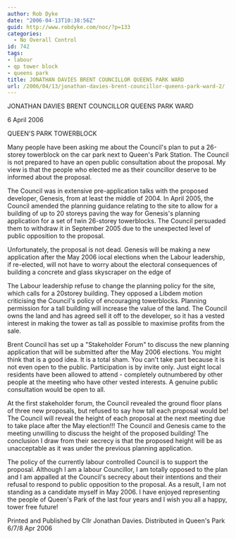 ```yaml
---
author: Rob Dyke
date: "2006-04-13T10:38:56Z"
guid: http://www.robdyke.com/noc/?p=133
categories:
  - No Overall Control
id: 742
tags:
- labour
- qp tower block
- queens park
title: JONATHAN DAVIES BRENT COUNCILLOR QUEENS PARK WARD
url: /2006/04/13/jonathan-davies-brent-councillor-queens-park-ward-2/
---
```

JONATHAN DAVIES BRENT COUNCILLOR QUEENS PARK WARD
  
6 April 2006

QUEEN'S PARK TOWERBLOCK

Many people have been asking me about the Council's plan to put a 26-storey towerblock on the car park next to Queen's Park Station. The Council is not prepared to have an open public consultation about the proposal. My view is that the people who elected me as their councillor deserve to be informed about the proposal.

The Council was in extensive pre-application talks with the proposed developer, Genesis, from at least the middle of 2004. In April 2005, the Council amended the planning guidance relating to the site to allow for a building of up to 20 storeys paving the way for Genesis's planning application for a set of twin 26-storey towerblocks. The Council persuaded them to withdraw it in September 2005 due to the unexpected level of public opposition to the proposal.
  
<a></a>

Unfortunately, the proposal is not dead. Genesis will be making a new application after the May 2006 iocal elections when the Labour leadership, if re-elected, will not have to worry about the electoral consequences of building a concrete and glass skyscraper on the edge of

The Labour leadership refuse to change the planning policy for the site, which calls for a 20storey building. They opposed a Libdem motion criticising the Council's policy of encouraging towerblocks. Planning permission for a tall building will increase the value of the land. The Council owns the land and has agreed sell it off to the developer, so it has a vested interest in making the tower as tall as possible to maximise profits from the sale.

Brent Council has set up a "Stakeholder Forum" to discuss the new planning application that will be submitted after the May 2006 elections. You might think that is a good idea. It is a total sham. You can't take part because it is not even open to the public. Participation is by invite only. Just eight local residents have been allowed to attend - completely outnumbered by other people at the meeting who have other vested interests. A genuine public consultation would be open to all.

At the first stakeholder forum, the Council revealed the ground floor plans of three new proposals, but refused to say how tall each proposal would be! The Council will reveal the height of each proposal at the next meeting due to take place after the May election!!! The Council and Genesis came to the meeting unwilling to discuss the height of the proposed building! The conclusion I draw from their secrecy is that the proposed height will be as unacceptable as it was under the previous planning application.

The policy of the currently labour controlled Council is to support the proposal. Although I am a labour Councillor, I am totally opposed to the plan and I am appalled at the Council's secrecy about their intentions and their refusal to respond to public opposition to the proposal. As a result, I am not standing as a candidate myself in May 2006. I have enjoyed representing the people of Queen's Park of the last four years and I wish you all a happy, tower free future!

Printed and Published by Cllr Jonathan Davies. Distributed in Queen's Park 6/7/8 Apr 2006